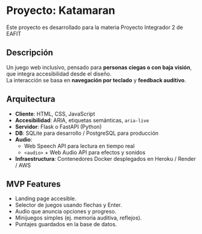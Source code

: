 

# Proyecto: Katamaran
Este proyecto es desarrollado para la materia Proyecto Integrador 2 de EAFIT

## Descripción
Un juego web inclusivo, pensado para **personas ciegas o con baja visión**, que integra accesibilidad desde el diseño.  
La interacción se basa en **navegación por teclado** y **feedback auditivo**.

## Arquitectura
- **Cliente**: HTML, CSS, JavaScript
- **Accesibilidad**: ARIA, etiquetas semánticas, `aria-live`
- **Servidor**: Flask o FastAPI (Python)
- **DB**: SQLite para desarrollo / PostgreSQL para producción
- **Audio**: 
  - Web Speech API para lectura en tiempo real
  - `<audio>` + Web Audio API para efectos y sonidos
- **Infraestructura**: Contenedores Docker desplegados en Heroku / Render / AWS

## MVP Features
- Landing page accesible.
- Selector de juegos usando flechas y Enter.
- Audio que anuncia opciones y progreso.
- Minijuegos simples (ej. memoria auditiva, reflejos).
- Puntajes guardados en la base de datos.

